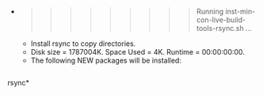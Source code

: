 * >>>>>>>>> Running inst-min-con-live-build-tools-rsync.sh ...
  * Install rsync to copy directories.
  * Disk size = 1787004K. Space Used = 4K. Runtime = 00:00:00:00.
  * The following NEW packages will be installed:
  ```bash
rsync*
  ```
